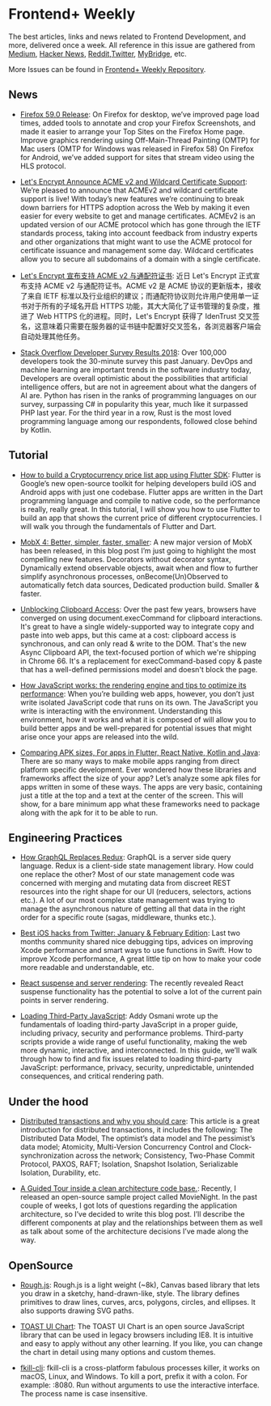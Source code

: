 # Frontend+ Weekly

The best articles, links and news related to Frontend Development, and more, delivered once a week. All reference in this issue are gathered from [Medium](https://medium.com/@384924552), [Hacker News](https://news.ycombinator.com/news), [Reddit](reddit.com),[Twitter](twitter.com), [MyBridge](mybridge.co), etc.

More Issues can be found in [Frontend+ Weekly Repository](https://parg.co/U9x).

## News

* [Firefox 59.0 Release](https://www.mozilla.org/en-US/firefox/59.0/releasenotes/): On Firefox for desktop, we’ve improved page load times, added tools to annotate and crop your Firefox Screenshots, and made it easier to arrange your Top Sites on the Firefox Home page. Improve graphics rendering using Off-Main-Thread Painting (OMTP) for Mac users (OMTP for Windows was released in Firefox 58) On Firefox for Android, we’ve added support for sites that stream video using the HLS protocol.

* [Let's Encrypt Announce ACME v2 and Wildcard Certificate Support](https://community.letsencrypt.org/t/acme-v2-and-wildcard-certificate-support-is-live/55579): We’re pleased to announce that ACMEv2 and wildcard certificate support is live! With today’s new features we’re continuing to break down barriers for HTTPS adoption across the Web by making it even easier for every website to get and manage certificates. ACMEv2 is an updated version of our ACME protocol which has gone through the IETF standards process, taking into account feedback from industry experts and other organizations that might want to use the ACME protocol for certificate issuance and management some day. Wildcard certificates allow you to secure all subdomains of a domain with a single certificate.

* [Let's Encrypt 宣布支持 ACME v2 与通配符证书](https://community.letsencrypt.org/t/acme-v2-and-wildcard-certificate-support-is-live/55579): 近日 Let's Encrypt 正式宣布支持 ACME v2 与通配符证书。ACME v2 是 ACME 协议的更新版本，接收了来自 IETF 标准以及行业组织的建议；而通配符协议则允许用户使用单一证书对于所有的子域名开启 HTTPS 功能，其大大简化了证书管理的复杂度，推进了 Web HTTPS 化的进程。同时，Let's Encrypt 获得了 IdenTrust 交叉签名，这意味着只需要在服务器的证书链中配置好交叉签名，各浏览器客户端会自动处理其他任务。

* [Stack Overflow Developer Survey Results 2018](https://insights.stackoverflow.com/survey/2018): Over 100,000 developers took the 30-minute survey this past January. DevOps and machine learning are important trends in the software industry today, Developers are overall optimistic about the possibilities that artificial intelligence offers, but are not in agreement about what the dangers of AI are. Python has risen in the ranks of programming languages on our survey, surpassing C# in popularity this year, much like it surpassed PHP last year. For the third year in a row, Rust is the most loved programming language among our respondents, followed close behind by Kotlin.

## Tutorial

* [How to build a Cryptocurrency price list app using Flutter SDK](https://parg.co/U2K): Flutter is Google’s new open-source toolkit for helping developers build iOS and Android apps with just one codebase. Flutter apps are written in the Dart programming language and compile to native code, so the performance is really, really great. In this tutorial, I will show you how to use Flutter to build an app that shows the current price of different cryptocurrencies. I will walk you through the fundamentals of Flutter and Dart.

* [MobX 4: Better, simpler, faster, smaller](https://parg.co/UzS): A new major version of MobX has been released, in this blog post I’m just going to highlight the most compelling new features. Decorators without decorator syntax, Dynamically extend observable objects, await when and flow to further simplify asynchronous processes, onBecome(Un)Observed to automatically fetch data sources, Dedicated production build. Smaller & faster.

* [Unblocking Clipboard Access](https://developers.google.com/web/updates/2018/03/clipboardapi): Over the past few years, browsers have converged on using document.execCommand for clipboard interactions. It's great to have a single widely-supported way to integrate copy and paste into web apps, but this came at a cost: clipboard access is synchronous, and can only read & write to the DOM. That's the new Async Clipboard API, the text-focused portion of which we're shipping in Chrome 66. It's a replacement for execCommand-based copy & paste that has a well-defined permissions model and doesn't block the page.

* [How JavaScript works: the rendering engine and tips to optimize its performance](https://parg.co/Uz5): When you’re building web apps, however, you don’t just write isolated JavaScript code that runs on its own. The JavaScript you write is interacting with the environment. Understanding this environment, how it works and what it is composed of will allow you to build better apps and be well-prepared for potential issues that might arise once your apps are released into the wild.

* [Comparing APK sizes, For apps in Flutter, React Native, Kotlin and Java](https://android.jlelse.eu/comparing-apk-sizes-a0eb37bb36f): There are so many ways to make mobile apps ranging from direct platform specific development. Ever wondered how these libraries and frameworks affect the size of your app? Let’s analyze some apk files for apps written in some of these ways. The apps are very basic, containing just a title at the top and a text at the center of the screen. This will show, for a bare minimum app what these frameworks need to package along with the apk for it to be able to run.

## Engineering Practices

* [How GraphQL Replaces Redux](https://hackernoon.com/how-graphql-replaces-redux-3fff8289221d): GraphQL is a server side query language. Redux is a client-side state management library. How could one replace the other? Most of our state management code was concerned with merging and mutating data from discreet REST resources into the right shape for our UI (reducers, selectors, actions etc.). A lot of our most complex state management was trying to manage the asynchronous nature of getting all that data in the right order for a specific route (sagas, middleware, thunks etc.).

* [Best iOS hacks from Twitter: January & February Edition](https://parg.co/U2c): Last two months community shared nice debugging tips, advices on improving Xcode performance and smart ways to use functions in Swift. How to improve Xcode performance, A great little tip on how to make your code more readable and understandable, etc.

* [React suspense and server rendering](https://blogg.svt.se/svti/react-suspense-server-rendering/): The recently revealed React suspense functionality has the potential to solve a lot of the current pain points in server rendering.

* [Loading Third-Party JavaScript](https://parg.co/UTU): Addy Osmani wrote up the fundamentals of loading third-party JavaScript in a proper guide, including privacy, security and performance problems. Third-party scripts provide a wide range of useful functionality, making the web more dynamic, interactive, and interconnected. In this guide, we’ll walk through how to find and fix issues related to loading third-party JavaScript: performance, privacy, security, unpredictable, unintended consequences, and critical rendering path.

## Under the hood

* [Distributed transactions and why you should care](https://parg.co/U2q): This article is a great introduction for distributed transactions, it includes the following: The Distributed Data Model, The optimist’s data model and The pessimist’s data model; Atomicity, Multi-Version Concurrency Control and Clock-synchronization across the network; Consistency, Two-Phase Commit Protocol, PAXOS, RAFT; Isolation, Snapshot Isolation, Serializable Isolation, Durability, etc.

* [A Guided Tour inside a clean architecture code base.](https://parg.co/U2E): Recently, I released an open-source sample project called MovieNight. In the past couple of weeks, I got lots of questions regarding the application architecture, so I’ve decided to write this blog post. I’ll describe the different components at play and the relationships between them as well as talk about some of the architecture decisions I’ve made along the way.

## OpenSource

* [Rough.js](http://roughjs.com/): Rough.js is a light weight (~8k), Canvas based library that lets you draw in a sketchy, hand-drawn-like, style. The library defines primitives to draw lines, curves, arcs, polygons, circles, and ellipses. It also supports drawing SVG paths.

* [TOAST UI Chart](https://github.com/nhnent/tui.chart): The TOAST UI Chart is an open source JavaScript library that can be used in legacy browsers including IE8. It is intuitive and easy to apply without any other learning. If you like, you can change the chart in detail using many options and custom themes.

* [fkill-cli](https://github.com/sindresorhus/fkill-cli): fkill-cli is a cross-platform fabulous processes killer, it works on macOS, Linux, and Windows. To kill a port, prefix it with a colon. For example: :8080. Run without arguments to use the interactive interface. The process name is case insensitive.
